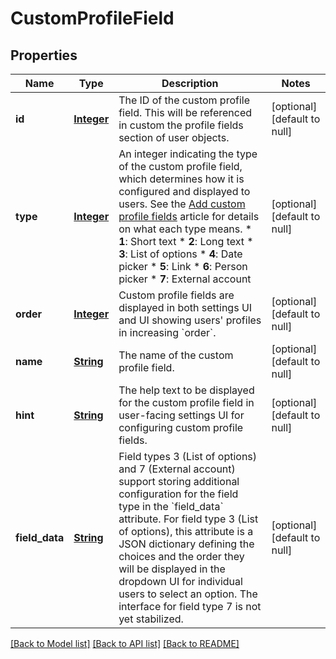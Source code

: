 # CustomProfileField
## Properties

Name | Type | Description | Notes
------------ | ------------- | ------------- | -------------
**id** | [**Integer**](integer.md) | The ID of the custom profile field.  This will be referenced in custom the profile fields section of user objects.  | [optional] [default to null]
**type** | [**Integer**](integer.md) | An integer indicating the type of the custom profile field, which determines how it is configured and displayed to users.  See the [Add custom profile fields](/help/add-custom-profile-fields) article for details on what each type means.  * **1**: Short text * **2**: Long text * **3**: List of options * **4**: Date picker * **5**: Link * **6**: Person picker * **7**: External account  | [optional] [default to null]
**order** | [**Integer**](integer.md) | Custom profile fields are displayed in both settings UI and UI showing users&#39; profiles in increasing &#x60;order&#x60;.  | [optional] [default to null]
**name** | [**String**](string.md) | The name of the custom profile field.  | [optional] [default to null]
**hint** | [**String**](string.md) | The help text to be displayed for the custom profile field in user-facing settings UI for configuring custom profile fields.  | [optional] [default to null]
**field\_data** | [**String**](string.md) | Field types 3 (List of options) and 7 (External account) support storing additional configuration for the field type in the &#x60;field_data&#x60; attribute.  For field type 3 (List of options), this attribute is a JSON dictionary defining the choices and the order they will be displayed in the dropdown UI for individual users to select an option.  The interface for field type 7 is not yet stabilized.  | [optional] [default to null]

[[Back to Model list]](../README.md#documentation-for-models) [[Back to API list]](../README.md#documentation-for-api-endpoints) [[Back to README]](../README.md)

